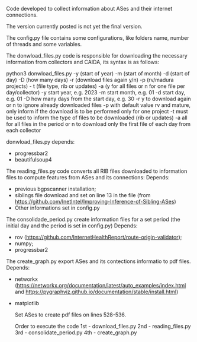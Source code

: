 Code developed to collect information about ASes and their internet connections.

The version currently posted is not yet the final version.

The config.py file contains some configurations, like folders name, number of threads and some variables.

The donwload_files.py code is responsible for downloading the necessary information from collectors and CAIDA, its syntax is as follows:

python3 donwload_files.py -y (start of year) -m (start of month) -d (start of day) -D (how many days) -r (download files again y/n) -p (rv/madura projects) - t (file type, rib or updates) -a (y for all files or n for one file per day/collector)
-y start year, e.g. 2023
-m start month, e.g. 01
-d start day, e.g. 01
-D how many days from the start day, e.g. 30
-r y to download again or n to ignore already downloaded files
-p with default value rv and mature, only inform if the download is to be performed only for one project
-t must be used to inform the type of files to be downloaded (rib or updates)
-a all for all files in the period or n to download only the first file of each day from each collector

donwload_files.py depends:
- progressbar2
- beautifulsoup4

The reading_files.py code converts all RIB files downloaded to information files to compute features from ASes and its connections:
Depends:
- previous bgpscanner installation;
- siblings file download and set on line 13 in the file (from https://github.com/InetIntel/Improving-Inference-of-Sibling-ASes)
- Other informations set in config.py

The consolidade_period.py create information files for a set period (the initial day and the period is set in config.py)
Depends:
- rov (https://github.com/InternetHealthReport/route-origin-validator);
- numpy;
- progressbar2

The create_graph.py export ASes and its contections informatio to pdf files.
Depends:
- networkx (https://networkx.org/documentation/latest/auto_examples/index.html and https://pygraphviz.github.io/documentation/stable/install.html)
- matplotlib

  Set ASes to create pdf files on lines 528-536.

  Order to execute the code
  1st - download_files.py
  2nd - reading_files.py
  3rd - consolidate_period.py
  4th - create_graph.py

  
